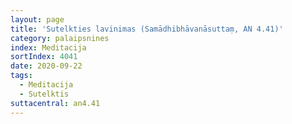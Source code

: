 ```yaml
---
layout: page
title: 'Sutelkties lavinimas (Samādhibhāvanāsuttaṃ, AN 4.41)'
category: palaipsnines
index: Meditacija
sortIndex: 4041
date: 2020-09-22
tags:
  - Meditacija
  - Sutelktis
suttacentral: an4.41
---
```

